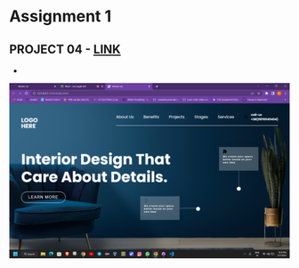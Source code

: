 # Assignment 1



## PROJECT 04 - [LINK ](https://jagtapnimisha2.github.io/ineuron-assignment--10/)

- 

![De](./abcd.png)


